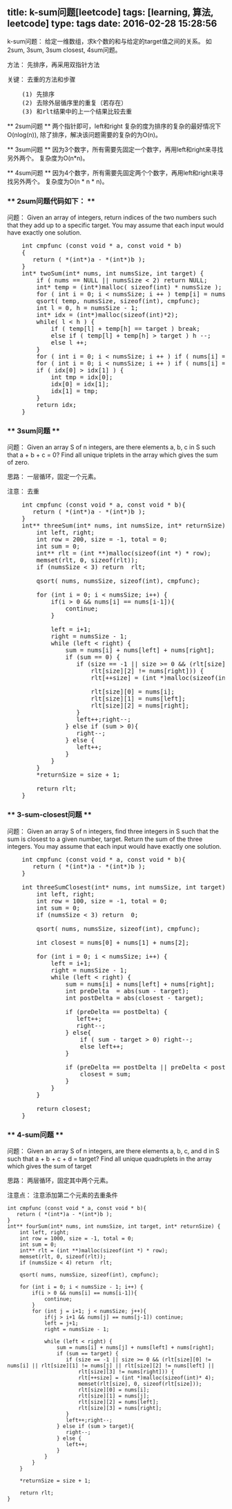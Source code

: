 title: k-sum问题[leetcode]
tags: [learning, 算法, leetcode]
type: tags
date: 2016-02-28 15:28:56
---
k-sum问题：
给定一维数组，求k个数的和与给定的target值之间的关系。
如2sum, 3sum, 3sum closest, 4sum问题。

方法：
先排序，再采用双指针方法

关键：
去重的方法和步骤
<pre>
	(1) 先排序
	(2) 去除外层循序里的重复（若存在）
	(3) 和rlt结果中的上一个结果比较去重
</pre>

** 2sum问题 **
两个指针即可，left和right
复杂的度为排序的复杂的最好情况下O(nlog(n)), 除了排序，解决该问题需要的复杂的为O(n)。

** 3sum问题 **
因为3个数字，所有需要先固定一个数字，再用left和right来寻找另外两个。
复杂度为O(n*n)。

** 4sum问题 **
因为4个数字，所有需要先固定两个个数字，再用left和right来寻找另外两个。
复杂度为O(n * n * n)。
<!-- more -->

### ** 2sum问题代码如下： **
问题：
Given an array of integers, return indices of the two numbers such that they add up to a specific target.
You may assume that each input would have exactly one solution.

<pre>
	int cmpfunc (const void * a, const void * b)
	{
	   return ( *(int*)a - *(int*)b );
	}
	int* twoSum(int* nums, int numsSize, int target) {
	    if ( nums == NULL || numsSize < 2) return NULL;
	    int* temp = (int*)malloc( sizeof(int) * numsSize );
	    for ( int i = 0; i < numsSize; i ++ ) temp[i] = nums[i];
	    qsort( temp, numsSize, sizeof(int), cmpfunc);
	    int l = 0, h = numsSize - 1;
	    int* idx = (int*)malloc(sizeof(int)*2);
	    while( l < h ) {
	        if ( temp[l] + temp[h] == target ) break;
	        else if ( temp[l] + temp[h] > target ) h --;
	        else l ++;
	    }
	    for ( int i = 0; i < numsSize; i ++ ) if ( nums[i] == temp[l] ) idx[0] = i + 1;
	    for ( int i = 0; i < numsSize; i ++ ) if ( nums[i] == temp[h] && i != idx[0] - 1 ) idx[1] = i + 1;
	    if ( idx[0] > idx[1] ) {
	        int tmp = idx[0];
	        idx[0] = idx[1];
	        idx[1] = tmp;
	    }
	    return idx;
	}
</pre>

### ** 3sum问题 **
问题：
Given an array S of n integers, are there elements a, b, c in S such that a + b + c = 0? Find all unique triplets in the array which gives the sum of zero.

思路：
一层循环，固定一个元素。

注意：
去重

<pre>
	int cmpfunc (const void * a, const void * b){
	   return ( *(int*)a - *(int*)b );
	}
	int** threeSum(int* nums, int numsSize, int* returnSize) {
	    int left, right;
	    int row = 200, size = -1, total = 0;
	    int sum = 0;
	    int** rlt = (int **)malloc(sizeof(int *) * row); 
	    memset(rlt, 0, sizeof(rlt));
	    if (numsSize < 3) return  rlt;
	    
	    qsort( nums, numsSize, sizeof(int), cmpfunc);
	    
	    for (int i = 0; i < numsSize; i++) {
	        if(i > 0 && nums[i] == nums[i-1]){  
	            continue;  
	        } 
	        
	        left = i+1;
	        right = numsSize - 1;
	        while (left < right) {
	            sum = nums[i] + nums[left] + nums[right];
	            if (sum == 0) {
	               if (size == -1 || size >= 0 && (rlt[size][0] != nums[i] || rlt[size][1] != nums[left] ||
	                   rlt[size][2] != nums[right])) {
	                   rlt[++size] = (int *)malloc(sizeof(int)* 3);
	                   
	                   rlt[size][0] = nums[i];
	                   rlt[size][1] = nums[left];
	                   rlt[size][2] = nums[right];
	               }
	               left++;right--;
	            } else if (sum > 0){
	               right--;
	            } else {
	               left++;
	            }
	        }
	    }
	    *returnSize = size + 1;
	    
	    return rlt;
	}
</pre>

### ** 3-sum-closest问题 **
问题：
Given an array S of n integers, find three integers in S such that the sum is closest to a given number, target. Return the sum of the three integers. You may assume that each input would have exactly one solution.

<pre>
	int cmpfunc (const void * a, const void * b){
	   return ( *(int*)a - *(int*)b );
	}

	int threeSumClosest(int* nums, int numsSize, int target) {
	    int left, right;
	    int row = 100, size = -1, total = 0;
	    int sum = 0;
	    if (numsSize < 3) return  0;
	    
	    qsort( nums, numsSize, sizeof(int), cmpfunc);
	    
	    int closest = nums[0] + nums[1] + nums[2];
	    
	    for (int i = 0; i < numsSize; i++) {
	        left = i+1;
	        right = numsSize - 1;
	        while (left < right) {
	            sum = nums[i] + nums[left] + nums[right];
	            int preDelta  = abs(sum - target);
	            int postDelta = abs(closest - target);
	            
	            if (preDelta == postDelta) {
	               left++;
	               right--;
	            } else{
	                if ( sum - target > 0) right--;
	                else left++;
	            }
	            
	            if (preDelta == postDelta || preDelta < postDelta) {
	            	closest = sum;
	            }
	        }
	    }
	    
	    return closest;
	}
</pre>

### ** 4-sum问题 **
问题： 
Given an array S of n integers, are there elements a, b, c, and d in S such that a + b + c + d = target? Find all unique quadruplets in the array which gives the sum of target

思路：
两层循环，固定其中两个元素。

注意点：
注意添加第二个元素的去重条件

	int cmpfunc (const void * a, const void * b){
	   return ( *(int*)a - *(int*)b );
	}
	int** fourSum(int* nums, int numsSize, int target, int* returnSize) {
	    int left, right;
	    int row = 1000, size = -1, total = 0;
	    int sum = 0;
	    int** rlt = (int **)malloc(sizeof(int *) * row); 
	    memset(rlt, 0, sizeof(rlt));
	    if (numsSize < 4) return  rlt;
	    
	    qsort( nums, numsSize, sizeof(int), cmpfunc);
	    
	    for (int i = 0; i < numsSize - 1; i++) {
	        if(i > 0 && nums[i] == nums[i-1]){  
	            continue;  
	        } 
	        for (int j = i+1; j < numsSize; j++){ 
	            if(j > i+1 && nums[j] == nums[j-1]) continue;
	            left = j+1;
	            right = numsSize - 1;
	            
	            while (left < right) {
	                sum = nums[i] + nums[j] + nums[left] + nums[right];
	                if (sum == target) {
	                   if (size == -1 || size >= 0 && (rlt[size][0] != nums[i] || rlt[size][1] != nums[j] || rlt[size][2] != nums[left] ||
	                       rlt[size][3] != nums[right])) {
	                       rlt[++size] = (int *)malloc(sizeof(int)* 4);
	                       memset(rlt[size], 0, sizeof(rlt[size]));
	                       rlt[size][0] = nums[i];
	                       rlt[size][1] = nums[j];
	                       rlt[size][2] = nums[left];
	                       rlt[size][3] = nums[right];
	                   }
	                   left++;right--;
	                } else if (sum > target){
	                   right--;
	                } else {
	                   left++;
	                }
	            }
	        }   
	    }
	    
	    *returnSize = size + 1;
	    
	    return rlt;
	}


